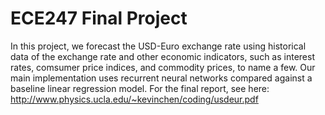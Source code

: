 # ECE247 Final Project

In this project, we forecast the USD-Euro exchange rate using historical data of the exchange rate and other economic indicators, such as interest rates, comsumer price indices, and commodity prices, to name a few.
Our main implementation uses recurrent neural networks compared against a baseline linear regression model.
For the final report, see here:
http://www.physics.ucla.edu/~kevinchen/coding/usdeur.pdf
